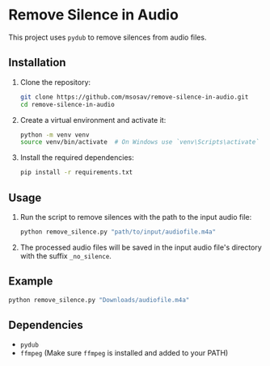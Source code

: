 # Remove Silence in Audio

This project uses `pydub` to remove silences from audio files.

## Installation

1. Clone the repository:

   ```sh
   git clone https://github.com/msosav/remove-silence-in-audio.git
   cd remove-silence-in-audio
   ```

2. Create a virtual environment and activate it:

   ```sh
   python -m venv venv
   source venv/bin/activate  # On Windows use `venv\Scripts\activate`
   ```

3. Install the required dependencies:
   ```sh
   pip install -r requirements.txt
   ```

## Usage

1. Run the script to remove silences with the path to the input audio file:

   ```sh
   python remove_silence.py "path/to/input/audiofile.m4a"
   ```

2. The processed audio files will be saved in the input audio file's directory with the suffix `_no_silence`.

## Example

```sh
python remove_silence.py "Downloads/audiofile.m4a"
```

## Dependencies

- `pydub`
- `ffmpeg` (Make sure `ffmpeg` is installed and added to your PATH)
